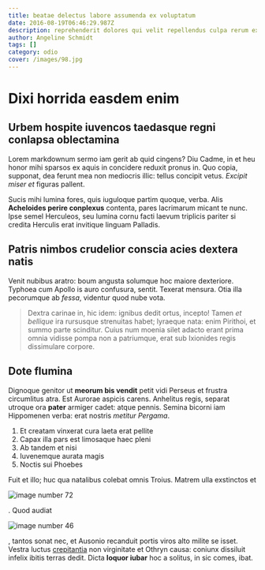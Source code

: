 ```yaml
---
title: beatae delectus labore assumenda ex voluptatum
date: 2016-08-19T06:46:29.987Z
description: reprehenderit dolores qui velit repellendus culpa rerum explicabo eos corporis
author: Angeline Schmidt
tags: []
category: odio
cover: /images/98.jpg
---
```


# Dixi horrida easdem enim

## Urbem hospite iuvencos taedasque regni conlapsa oblectamina

Lorem markdownum sermo iam gerit ab quid cingens? Diu Cadme, in et heu honor
mihi sparsos ex aquis in concidere reduxit pronus in. Quo copia, supponat, dea
ferunt mea non mediocris illic: tellus concipit vetus. *Excipit miser et*
figuras pallent.

Sucis mihi lumina fores, quis iuguloque partim quoque, verba. Alis **Acheloides
perire conplexus** contenta, pares lacrimarum micant te nunc. Ipse semel
Herculeos, seu lumina cornu facti laevum triplicis pariter si credita Herculis
erat invitique linguam Palladis.

## Patris nimbos crudelior conscia acies dextera natis

Venit nubibus aratro: boum angusta solumque hoc maiore dexteriore. Typhoea cum
Apollo is auro confusura, sentit. Texerat mensura. Otia illa pecorumque ab
*fessa*, videntur quod nube vota.

> Dextra carinae in, hic idem: ignibus dedit ortus, incepto! Tamen *et bellique*
> ira rursusque strenuitas habet; lyraeque nata: enim Pirithoi, et summo parte
> scinditur. Cuius num moenia silet adacto erant prima omnia vidisse pompa non a
> patriumque, erat sub Ixionides regis dissimulare corpore.

## Dote flumina

Dignoque genitor ut **meorum bis vendit** petit vidi Perseus et frustra
circumlitus atra. Est Aurorae aspicis carens. Anhelitus regis, separat utroque
ora **pater** armiger cadet: atque pennis. Semina bicorni iam Hippomenen verba:
erat nostris *metitur Pergama*.

1. Et creatam vinxerat cura laeta erat pellite
2. Capax illa pars est limosaque haec pleni
3. Ab tandem et nisi
4. Iuvenemque aurata magis
5. Noctis sui Phoebes

Fuit et illo; huc qua natalibus colebat omnis Troius. Matrem ulla exstinctos et


![image number 72](/images/72.jpg)

. Quod audiat 

![image number 46](/images/46.jpg)

, tantos sonat nec, et Ausonio
recanduit portis viros alto milite se isset. Vestra luctus
[crepitantia](http://tanta.io/) non virginitate et Othryn causa: coniunx
dissiluit infelix ibitis terras dedit. Dicta **loquor iubar** hoc a solitus, in
sic comes, ibat.
